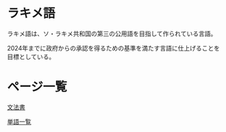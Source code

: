 # ラキメ語

ラキメ語は、ソ・ラキメ共和国の第三の公用語を目指して作られている言語。

2024年までに政府からの承認を得るための基準を満たす言語に仕上げることを目標としている。

# ページ一覧
[文法書](https://github.com/Sorakime/Sorakime/wiki/%E3%83%A9%E3%82%AD%E3%83%A1%E8%AA%9E---%E6%96%87%E6%B3%95%E6%9B%B8)

[単語一覧](https://github.com/Sorakime/Sorakime/wiki/%E3%83%A9%E3%82%AD%E3%83%A1%E8%AA%9E---%E5%8D%98%E8%AA%9E%E9%9B%86)
